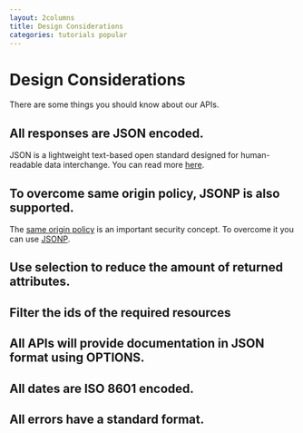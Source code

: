 ```yaml
---
layout: 2columns
title: Design Considerations
categories: tutorials popular
---
```


# Design Considerations

There are some things you should know about our APIs.

## All responses are JSON encoded.
JSON is a lightweight text-based open standard designed for human-readable data interchange. You can read more [here](http://en.wikipedia.org/wiki/JSON).

## To overcome same origin policy, JSONP is also supported.
The [same origin policy](http://en.wikipedia.org/wiki/Same_origin_policy) is an important security concept. To overcome it you can use [JSONP](http://en.wikipedia.org/wiki/JSONP).

## Use selection to reduce the amount of returned attributes.

## Filter the ids of the required resources

## All APIs will provide documentation in JSON format using OPTIONS.

## All dates are ISO 8601 encoded.

## All errors have a standard format.

